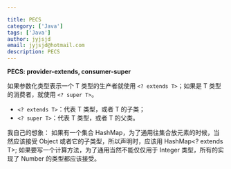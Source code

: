 ```yaml
---

title: PECS
category: ['Java']
tags: ['Java']
author: jyjsjd
email: jyjsjd@hotmail.com
description: PECS
---
```


**PECS: provider-extends, consumer-super**

如果参数化类型表示一个 T 类型的生产者就使用 `<? extends T>`；如果是 T 类型的消费者，就使用 `<? super T>`。

* `<? extends T>`：代表 T 类型，或者 T 的子类；
* `<? super T>`：代表 T 类型，或者 T 的父类。

我自己的想象：
如果有一个集合 HashMap<Object>，为了通用往集合放元素的时候，当然应该接受 Object 或者它的子类型，所以声明时，应该用 HashMap<? extends T>;
如果要写一个计算方法，为了通用当然不能仅仅用于 Integer 类型，所有的实现了 Number 的类型都应该接受。
